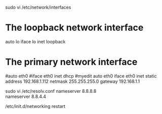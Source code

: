 sudo vi /etc/network/interfaces
# The loopback network interface
auto lo
iface lo inet loopback
# The primary network interface
#auto eth0
#iface eth0 inet dhcp
#myedit
auto eth0
iface eth0 inet static
address 192.168.1.112
netmask 255.255.255.0
gateway 192.168.1.1


sudo vi /etc/resolv.conf 
nameserver 8.8.8.8  
nameserver 8.8.4.4

/etc/init.d/networking restart
